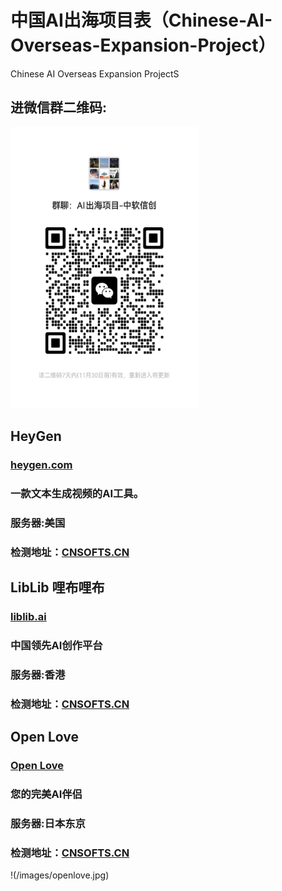 # 中国AI出海项目表（Chinese-AI-Overseas-Expansion-Project）
Chinese AI Overseas Expansion ProjectS

## 进微信群二维码:
<img src="/images/erweima.jpg" alt="微信群二维码" width="300" height="450">

##
## HeyGen
### [heygen.com](https://www.heygen.com/)
### 一款文本生成视频的AI工具。
### 服务器:美国
### 检测地址：[CNSOFTS.CN](https://cnsofts.cn)

##

## LibLib 哩布哩布
### [liblib.ai](https://www.liblib.ai/)
### 中国领先AI创作平台
### 服务器:香港
### 检测地址：[CNSOFTS.CN](https://cnsofts.cn)


##

## Open Love
### [Open Love](https://openlove.life)
### 您的完美AI伴侣
### 服务器:日本东京
### 检测地址：[CNSOFTS.CN](https://cnsofts.cn)
!(/images/openlove.jpg)

